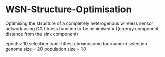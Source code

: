 # WSN-Structure-Optimisation
Optimising the structure of a completely heterogenous wireless sensor network using GA
fitness function to be minimised = f(energy component, distance from the sink component)

epochs: 10
selection type: fittest chromosome tournament selection
genome size = 20
population size = 10
